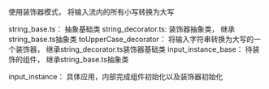 使用装饰器模式， 将输入流内的所有小写转换为大写

string_base.ts： 抽象基础类
string_decorator.ts: 装饰器抽象类， 继承string_base.ts抽象类
toUpperCase_decorator： 将输入字符串转换为大写的一个装饰器， 继承string_decorator.ts装饰器基础类
input_instance_base： 待装饰的组件， 继承string_base.ts抽象类

input_instance： 具体应用，内部完成组件初始化以及装饰器初始化


